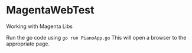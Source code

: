 # MagentaWebTest
Working with Magenta Libs

Run the go code using `go run PianoApp.go` This will open a browser to the appropriate page.  
